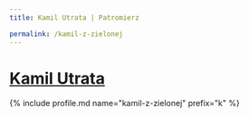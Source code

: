 ```yaml
---
title: Kamil Utrata | Patromierz

permalink: /kamil-z-zielonej
---
```


# [Kamil Utrata](https://patronite.pl/kamil-z-zielonej)

{% include profile.md name="kamil-z-zielonej" prefix="k" %}
